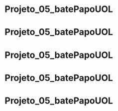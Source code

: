 # Projeto_05_batePapoUOL
# Projeto_05_batePapoUOL
# Projeto_05_batePapoUOL
# Projeto_05_batePapoUOL
# Projeto_05_batePapoUOL
